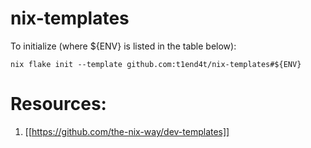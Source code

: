 # nix-templates

To initialize (where ${ENV} is listed in the table below):

```shell
nix flake init --template github.com:t1end4t/nix-templates#${ENV}
```

# Resources:

1. [[https://github.com/the-nix-way/dev-templates]]
